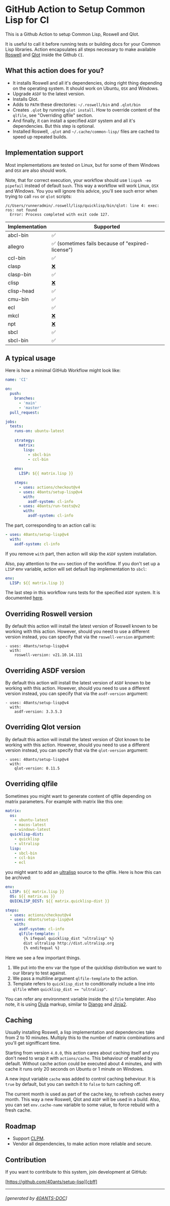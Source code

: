 <a id="x-28PROJECT-DOCS-3A-40README-2040ANTS-DOC-2FLOCATIVES-3ASECTION-29"></a>

# GitHub Action to Setup Common Lisp for CI

This is a Github Action to setup Common Lisp, Roswell and Qlot.

It is useful to call it before running tests or building docs
for your Common Lisp libraries. Action encapsulates all steps
necessary to make available [Roswell][795a]
and [Qlot][e3ea] inside the Github `CI`.

<a id="x-28PROJECT-DOCS-3A-3A-40FEATURES-2040ANTS-DOC-2FLOCATIVES-3ASECTION-29"></a>

## What this action does for you?

* It installs Roswell and all it's dependencies, doing right thing depending on
  the operating system. It should work on Ubuntu, `OSX` and Windows.
* Upgrade `ASDF` to the latest version.
* Installs Qlot.
* Adds to `PATH` these directories: `~/.roswell/bin` and `.qlot/bin`
* Creates `.qlot` by running `qlot install`. How to override content of the
  `qlfile`, see "Overriding qlfile" section.
* And finally, it can install a specified `ASDF` system and all it's dependencies.
  But this step is optional.
* Installed Roswell, `.qlot` and `~/.cache/common-lisp/` files are cached to speed up
  repeated builds.

<a id="x-28PROJECT-DOCS-3A-3A-40IMPLEMENTATION-SUPPORT-2040ANTS-DOC-2FLOCATIVES-3ASECTION-29"></a>

## Implementation support

Most implementations are tested on Linux, but for some of them Windows and `OSX` are also should work.

Note, that for correct execution, your workflow should use `lispsh -eo pipefail` instead of default `bash`.
This way a workflow will work Linux, `OSX` and Windows. You you will ignore this advice, you'll see such error
when trying to call `ros` or `qlot` scripts:

```
/c/Users/runneradmin/.roswell/lisp/quicklisp/bin/qlot: line 4: exec: ros: not found
  Error: Process completed with exit code 127.
```
| **Implementation** | **Supported** |
| --- | --- |
| abcl-bin | ✅ |
| allegro | ✅ (sometimes fails because of "expired-license") |
| ccl-bin | ✅ |
| clasp | [❌][ecc6] |
| clasp-bin | ✅ |
| clisp | [❌][78c5] |
| clisp-head | ✅ |
| cmu-bin | ✅ |
| ecl | ✅ |
| mkcl | [❌][2801] |
| npt | [❌][7189] |
| sbcl | ✅ |
| sbcl-bin | ✅ |

<a id="x-28PROJECT-DOCS-3A-3A-40TYPICAL-USAGE-2040ANTS-DOC-2FLOCATIVES-3ASECTION-29"></a>

## A typical usage

Here is how a minimal GitHub Workflow might look like:

```yaml
name: 'CI'

on:
  push:
    branches:
      - 'main'
      - 'master'
  pull_request:

jobs:
  tests:
    runs-on: ubuntu-latest
    
    strategy:
      matrix:
        lisp:
          - sbcl-bin
          - ccl-bin
          
    env:
      LISP: ${{ matrix.lisp }}

    steps:
      - uses: actions/checkout@v4
      - uses: 40ants/setup-lisp@v4
        with:
          asdf-system: cl-info
      - uses: 40ants/run-tests@v2
        with:
          asdf-system: cl-info
```
The part, corresponding to an action call is:

```yaml
- uses: 40ants/setup-lisp@v4
  with:
    asdf-system: cl-info
```
If you remove `with` part, then action will skip the `ASDF` system
installation.

Also, pay attention to the `env` section of the workflow. If you don't
set up a `LISP` env variable, action will set default lisp implementation
to `sbcl`:

```yaml
env:
  LISP: ${{ matrix.lisp }}
```
The last step in this workflow runs tests for the specified `ASDF`
system. It is documented [here][8469].

<a id="x-28PROJECT-DOCS-3A-3A-40ROSWELL-VERSION-2040ANTS-DOC-2FLOCATIVES-3ASECTION-29"></a>

## Overriding Roswell version

By default this action will install the latest version of Roswell known to be
working with this action. However, should you need to use a different version
instead, you can specify that via the `roswell-version` argument:

```
- uses: 40ants/setup-lisp@v4
  with:
    roswell-version: v21.10.14.111
```
<a id="x-28PROJECT-DOCS-3A-3A-40ASDF-VERSION-2040ANTS-DOC-2FLOCATIVES-3ASECTION-29"></a>

## Overriding ASDF version

By default this action will install the latest version of `ASDF` known to be
working with this action.  However, should you need to use a different version
instead, you can specify that via the `asdf-version` argument:

```
- uses: 40ants/setup-lisp@v4
  with:
    asdf-version: 3.3.5.3
```
<a id="x-28PROJECT-DOCS-3A-3A-40QLOT-VERSION-2040ANTS-DOC-2FLOCATIVES-3ASECTION-29"></a>

## Overriding Qlot version

By default this action will install the latest version of Qlot known to be
working with this action.  However, should you need to use a different version
instead, you can specify that via the `qlot-version` argument:

```
- uses: 40ants/setup-lisp@v4
  with:
    qlot-version: 0.11.5
```
<a id="x-28PROJECT-DOCS-3A-3A-40QL-FILE-2040ANTS-DOC-2FLOCATIVES-3ASECTION-29"></a>

## Overriding qlfile

Sometimes you might want to generate content of qlfile
depending on matrix parameters. For example with matrix like this one:

```yaml
matrix:
  os:
    - ubuntu-latest
    - macos-latest
    - windows-latest
  quicklisp-dist:
    - quicklisp
    - ultralisp
  lisp:
    - sbcl-bin
    - ccl-bin
    - ecl
```
you might want to add an [ultralisp][2a0d] source
to the qlfile. Here is how this can be archived:

```yaml
env:
  LISP: ${{ matrix.lisp }}
  OS: ${{ matrix.os }}
  QUICKLISP_DIST: ${{ matrix.quicklisp-dist }}

steps:
  - uses: actions/checkout@v4
  - uses: 40ants/setup-lisp@v4
    with:
      asdf-system: cl-info
      qlfile-template: |
        {% ifequal quicklisp_dist "ultralisp" %}
        dist ultralisp http://dist.ultralisp.org
        {% endifequal %}
```
Here we see a few important things.

1. We put into the env var the type of the quicklisp distribution we want to
   our library to test against.
2. We pass a multiline argument `qlfile-template` to the action.
3. Template refers to `quicklisp_dist` to conditionally include a line
   into `qlfile` when `quicklisp_dist == "ultralisp"`.

You can refer any environment variable inside the `qlfile` templater.
Also note, it is using [Djula][3dbd]
markup, similar to [Django][04b3]
and [Jinja2][dd23].

<a id="x-28PROJECT-DOCS-3A-3A-40CACHING-2040ANTS-DOC-2FLOCATIVES-3ASECTION-29"></a>

## Caching

Usually installing Roswell, a lisp implementation and dependencies
take from 2 to 10 minutes. Multiply this to the number of
matrix combinations and you'll get signifficant time.

Starting from version `4.0.0`, this action cares about caching itself
and you don't need to wrap it with `actions/cache`. This behaviour
of enabled by default. Without cache action could be executed about
4 minutes, and with cache it runs only 20 seconds on Ubuntu or 1 minute on Windows.

A new input variable `cache` was added to control caching beheviour.
It is `true` by default, but you can switch it to `false` to turn caching off.

The current month is used as part of the cache key, to refresh caches every month.
This way a new Roswell, Qlot and `ASDF` will be used in a build. Also, you can set
`env.cache-name` variable to some value, to force rebuild with a fresh cache.

<a id="x-28PROJECT-DOCS-3A-3A-40ROADMAP-2040ANTS-DOC-2FLOCATIVES-3ASECTION-29"></a>

## Roadmap

* Support [CLPM][2c45].
* Vendor all dependencies, to make action more reliable and secure.

<a id="x-28PROJECT-DOCS-3A-3A-40CONTRIBUTION-2040ANTS-DOC-2FLOCATIVES-3ASECTION-29"></a>

## Contribution

If you want to contribute to this system, join development at GitHub:

[https://github.com/40ants/setup-lisp][cbff]


[8469]: https://40ants.com/run-tests
[04b3]: https://docs.djangoproject.com/en/3.1/topics/templates/
[cbff]: https://github.com/40ants/setup-lisp
[78c5]: https://github.com/40ants/setup-lisp/issues/15
[ecc6]: https://github.com/40ants/setup-lisp/issues/16
[2801]: https://github.com/40ants/setup-lisp/issues/17
[7189]: https://github.com/40ants/setup-lisp/issues/18
[e3ea]: https://github.com/fukamachi/qlot
[3dbd]: https://github.com/mmontone/djula
[795a]: https://github.com/roswell/roswell
[2c45]: https://gitlab.common-lisp.net/clpm/clpm
[dd23]: https://jinja.palletsprojects.com/
[2a0d]: https://ultralisp.org

* * *
###### [generated by [40ANTS-DOC](https://40ants.com/doc/)]
